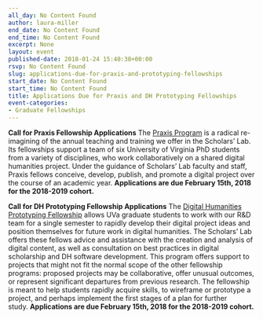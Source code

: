 ```yaml
---
all_day: No Content Found
author: laura-miller
end_date: No Content Found
end_time: No Content Found
excerpt: None
layout: event
published-date: 2018-01-24 15:40:38+00:00
rsvp: No Content Found
slug: applications-due-for-praxis-and-prototyping-fellowships
start_date: No Content Found
start_time: No Content Found
title: Applications Due for Praxis and DH Prototyping Fellowships
event-categories:
- Graduate Fellowships
---
```


**Call for Praxis Fellowship Applications**
The [Praxis Program](http://scholarslab.org/praxis-program-fellowships/) is a radical re-imagining of the annual teaching and training we offer in the Scholars’ Lab. Its fellowships support a team of six University of Virginia PhD students from a variety of disciplines, who work collaboratively on a shared digital humanities project. Under the guidance of Scholars’ Lab faculty and staff, Praxis fellows conceive, develop, publish, and promote a digital project over the course of an academic year. **Applications are due February 15th, 2018 for the 2018-2019 cohort.**



**Call for DH Prototyping Fellowship Applications**
The [Digital Humanities Prototyping Fellowship](http://scholarslab.org/digital-humanities-prototyping-fellowships/) allows UVa graduate students to work with our R&D team for a single semester to rapidly develop their digital project ideas and position themselves for future work in digital humanities. The Scholars’ Lab offers these fellows advice and assistance with the creation and analysis of digital content, as well as consultation on best practices in digital scholarship and DH software development. This program offers support to projects that might not fit the normal scope of the other fellowship programs: proposed projects may be collaborative, offer unusual outcomes, or represent significant departures from previous research. The fellowship is meant to help students rapidly acquire skills, to wireframe or prototype a project, and perhaps implement the first stages of a plan for further study. **Applications are due February 15th, 2018 for the 2018-2019 cohort.**
